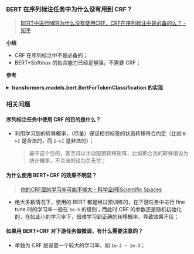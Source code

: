 
### BERT 在序列标注任务中为什么没有用到 CRF？
> [BERT中进行NER为什么没有使用CRF，CRF在序列标注中是必备的么？ - 知乎](https://www.zhihu.com/question/358892919)

**小结**
- CRF 在序列标注中不是必备的；
- BERT+Softmax 的拟合能力已经足够强，不需要 CRF；

**参考**

<details><summary><b>transformers.models.bert.BertForTokenClassification 的实现</b></summary>

```python
# 代码有省略
class BertForTokenClassification(BertPreTrainedModel):

    _keys_to_ignore_on_load_unexpected = [r"pooler"]

    def __init__(self, config):
        super().__init__(config)
        self.num_labels = config.num_labels

        self.bert = BertModel(config, add_pooling_layer=False)
        self.dropout = nn.Dropout(config.hidden_dropout_prob)
        self.classifier = nn.Linear(config.hidden_size, config.num_labels)
        self.loss_fct = nn.CrossEntropyLoss()

        self.init_weights()

    def forward(self, token_ids, masks, labels):
        sequence_output = self.bert(token_ids, masks)
        sequence_output = self.dropout(sequence_output)
        logits = self.classifier(sequence_output)

        if labels is not None:
            if masks is not None:
                active_loss = masks.view(-1) == 1
                active_logits = logits.view(-1, self.num_labels)
                active_labels = torch.where(
                    active_loss, labels.view(-1), torch.tensor(self.loss_fct.ignore_index).type_as(labels)
                )
                loss = self.loss_fct(active_logits, active_labels)
            else:
                loss = self.loss_fct(logits.view(-1, self.num_labels), labels.view(-1))
                
            return logits, loss

        return logits
```

</details>

### 相关问题

#### 序列标注任务中使用 CRF 的目的是什么？

- 利用学习到的转移概率，（尽量）保证相邻标签的状态转移符合约定（比如 `B->I` 是合法的，而 `O->I` 是非法的）；
    > 基于这个目的，甚至可以手动配置转移矩阵，比如把合法的转移值设为统计概率，不合法的设为负无穷；

#### 为什么使用 BERT+CRF 的效果不明显？
> [你的CRF层的学习率可能不够大 - 科学空间|Scientific Spaces](https://kexue.fm/archives/7196)  

- 绝大多数情况下，使用的 BERT 都是经过预训练的，在下游任务中进行 fine tune 时的学习率一般在 `1e-5` 的级别；而此时 CRF 的参数还是随机初始化的，在如此小的学习率下，很难学习到正确的转移概率，导致效果不佳；

#### 如果用 BERT+CRF 对下游任务做微调，有什么需要注意的？

- 单独为 CRF 层设置一个较大的学习率，如 `1e-2 ~ 1e-3`；

